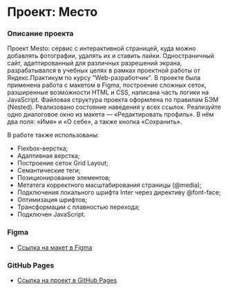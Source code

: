 # Проект: Место

### Описание проекта

Проект Mesto: сервис с интерактивной страницей, куда можно добавлять фотографии, удалять их и ставить лайки.
Одностраничный сайт, адаптированный для различных разрешений экрана, разрабатывался в учебных целях в рамках проектной работы от Яндекс.Практикум по курсу "Web-разработчик". В проекте была применена работа с макетом в Figma, построение сложных сеток, разширенные возможности HTML и CSS, написана часть логики на JavaScript. Файловая структура проекта оформлена по правилам БЭМ (Nested). Реализовано состояние наведения у всех ссылок. Реализуйте одно диалоговое окно из макета — «Редактировать профиль». В нём два поля: «Имя» и «О себе», а также кнопка «Сохранить».

В работе также использованы:

* Flexbox-верстка;
* Адаптивная верстка;
* Построение сеток Grid Layout;
* Семантические теги;
* Позиционирование элементов;
* Метатега корректного масштабирования страницы (@media);
* Подключения локального шрифта Inter через директиву @font-face;
* Оптимизация шрифтов;
* Трансформации с плавностью перехода;
* Подключен JavaScript.


### Figma

* [Ссылка на макет в Figma](https://www.figma.com/file/2cn9N9jSkmxD84oJik7xL7/JavaScript.-Sprint-4?node-id=0%3A1)


### GitHub Pages

* [Ссылка на проект в GitHub Pages](https://iri-sha.github.io/mesto/)
